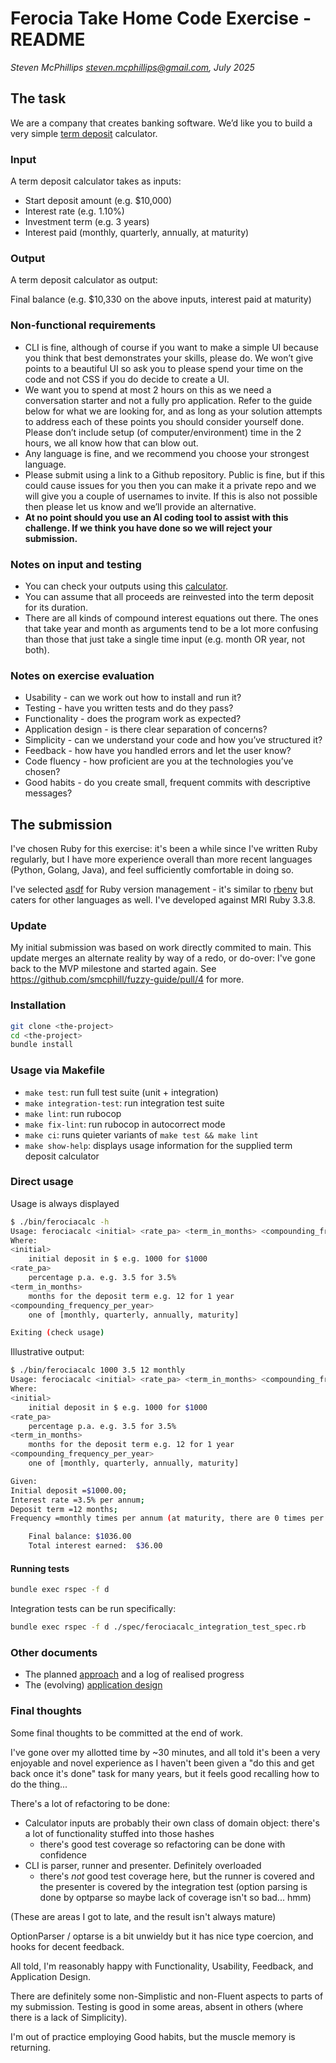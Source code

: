 # Ferocia Take Home Code Exercise - README

_Steven McPhillips <steven.mcphillips@gmail.com>, July 2025_


## The task

We are a company that creates banking software. We’d like you to build a very simple [term deposit](https://moneysmart.gov.au/saving/term-deposits) calculator.

### Input

A term deposit calculator takes as inputs:

- Start deposit amount (e.g. $10,000)
- Interest rate (e.g. 1.10%)
- Investment term (e.g. 3 years)
- Interest paid (monthly, quarterly, annually, at maturity)

### Output

A term deposit calculator as output:

Final balance (e.g. $10,330 on the above inputs, interest paid at maturity)

### Non-functional requirements

- CLI is fine, although of course if you want to make a simple UI because you think that best demonstrates your skills, please do. We won’t give points to a beautiful UI so ask you to please spend your time on the code and not CSS if you do decide to create a UI.
- We want you to spend at most 2 hours on this as we need a conversation starter and not a fully pro application. Refer to the guide below for what we are looking for, and as long as your solution attempts to address each of these points you should consider yourself done. Please don’t include setup (of computer/environment) time in the 2 hours, we all know how that can blow out.
- Any language is fine, and we recommend you choose your strongest language.
- Please submit using a link to a Github repository. Public is fine, but if this could cause issues for you then you can make it a private repo and we will give you a couple of usernames to invite. If this is also not possible then please let us know and we’ll provide an alternative.
- **At no point should you use an AI coding tool to assist with this challenge. If we think you have done so we will reject your submission.**

### Notes on input and testing

- You can check your outputs using this [calculator](https://www.bendigobank.com.au/calculators/deposit-and-savings/). 
- You can assume that all proceeds are reinvested into the term deposit for its duration.
- There are all kinds of compound interest equations out there. The ones that take year and month as arguments tend to be a lot more confusing than those that just take a single time input (e.g. month OR year, not both).

### Notes on exercise evaluation

- Usability - can we work out how to install and run it?
- Testing - have you written tests and do they pass?
- Functionality - does the program work as expected?
- Application design - is there clear separation of concerns?
- Simplicity - can we understand your code and how you’ve structured it?
- Feedback - how have you handled errors and let the user know?
- Code fluency - how proficient are you at the technologies you’ve chosen?
- Good habits - do you create small, frequent commits with descriptive messages?

## The submission

I've chosen Ruby for this exercise: it's been a while since I've written Ruby regularly, but I have more experience overall than more recent languages (Python, Golang, Java), and feel sufficiently comfortable in doing so.

I've selected [asdf](https://github.com/asdf-vm/asdf) for Ruby version management - it's similar to [rbenv](https://github.com/rbenv/rbenv) but caters for other languages as well. I've developed against MRI Ruby 3.3.8.

### Update

My initial submission was based on work directly commited to main. This update merges an alternate reality by way of a redo, or do-over: I've gone back to the MVP milestone and started again. See https://github.com/smcphill/fuzzy-guide/pull/4 for more.

### Installation

```bash
git clone <the-project>
cd <the-project>
bundle install
```

### Usage via Makefile

- `make test`: run full test suite (unit + integration)
- `make integration-test`: run integration test suite
- `make lint`: run rubocop
- `make fix-lint`: run rubocop in autocorrect mode
- `make ci`: runs quieter variants of `make test && make lint`
- `make show-help`: displays usage information for the supplied term deposit calculator

### Direct usage

Usage is always displayed

```bash
$ ./bin/ferociacalc -h
Usage: ferociacalc <initial> <rate_pa> <term_in_months> <compounding_frequency_per_year>
Where:
<initial>
	initial deposit in $ e.g. 1000 for $1000
<rate_pa>
	percentage p.a. e.g. 3.5 for 3.5%
<term_in_months>
	months for the deposit term e.g. 12 for 1 year
<compounding_frequency_per_year>
	one of [monthly, quarterly, annually, maturity]

Exiting (check usage)
```

Illustrative output:

```bash
$ ./bin/ferociacalc 1000 3.5 12 monthly
Usage: ferociacalc <initial> <rate_pa> <term_in_months> <compounding_frequency_per_year>
Where:
<initial>
	initial deposit in $ e.g. 1000 for $1000
<rate_pa>
	percentage p.a. e.g. 3.5 for 3.5%
<term_in_months>
	months for the deposit term e.g. 12 for 1 year
<compounding_frequency_per_year>
	one of [monthly, quarterly, annually, maturity]

Given:
Initial deposit =$1000.00;
Interest rate =3.5% per annum;
Deposit term =12 months;
Frequency =monthly times per annum (at maturity, there are 0 times per annum).)

    Final balance: $1036.00
    Total interest earned:  $36.00
```

#### Running tests

```bash
bundle exec rspec -f d
```

Integration tests can be run specifically:

```bash
bundle exec rspec -f d ./spec/ferociacalc_integration_test_spec.rb
```

### Other documents

- The planned [approach](./docs/approach.md) and a log of realised progress
- The (evolving) [application design](./docs/north_star.md)

### Final thoughts

Some final thoughts to be committed at the end of work.

I've gone over my allotted time by ~30 minutes, and all told it's been a very enjoyable and novel experience as I haven't been given a "do this and get back once it's done" task for many years, but it feels good recalling how to do the thing...

There's a lot of refactoring to be done:

- Calculator inputs are probably their own class of domain object: there's a lot of functionality stuffed into those hashes
  - there's good test coverage so refactoring can be done with confidence
- CLI is parser, runner and presenter. Definitely overloaded
  - there's _not_ good test coverage here, but the runner is covered and the presenter is covered by the integration test (option parsing is done by optparse so maybe lack of coverage isn't so bad... hmm)

(These are areas I got to late, and the result isn't always mature)

OptionParser / optarse is a bit unwieldy but it has nice type coercion, and hooks for decent feedback.

All told, I'm reasonably happy with Functionality, Usability, Feedback, and Application Design.

There are definitely some non-Simplistic and non-Fluent aspects to parts of my submission. Testing is good in some areas, absent in others (where there is a lack of Simplicity).

I'm out of practice employing Good habits, but the muscle memory is returning.

